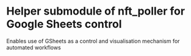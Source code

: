 # Helper submodule of nft_poller for Google Sheets control

Enables use of GSheets as a control and visualisation mechanism for automated workflows
